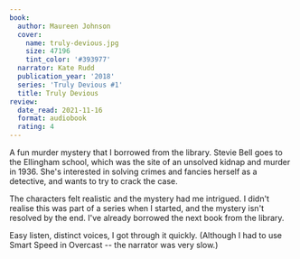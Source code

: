```yaml
---
book:
  author: Maureen Johnson
  cover:
    name: truly-devious.jpg
    size: 47196
    tint_color: '#393977'
  narrator: Kate Rudd
  publication_year: '2018'
  series: 'Truly Devious #1'
  title: Truly Devious
review:
  date_read: 2021-11-16
  format: audiobook
  rating: 4
---
```


A fun murder mystery that I borrowed from the library.
Stevie Bell goes to the Ellingham school, which was the site of an unsolved kidnap and murder in 1936.
She's interested in solving crimes and fancies herself as a detective, and wants to try to crack the case.

The characters felt realistic and the mystery had me intrigued.
I didn't realise this was part of a series when I started, and the mystery isn't resolved by the end.
I've already borrowed the next book from the library.

Easy listen, distinct voices, I got through it quickly.
(Although I had to use Smart Speed in Overcast -- the narrator was very slow.)